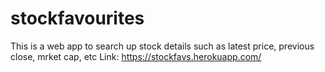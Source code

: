 # stockfavourites

This is a web app to search up stock details such as latest price, previous close, mrket cap, etc
Link: https://stockfavs.herokuapp.com/
